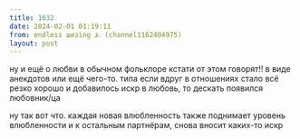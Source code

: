 ```yaml
---
title: 1632
date: 2024-02-01 01:19:11
from: endless шизing ⍼ (channel1162404975)
layout: post
---
```


ну и ещё о любви
в обычном фольклоре кстати от этом говорят!! в виде анекдотов или ещё чего-то. типа если вдруг в отношениях стало всё резко хорошо и добавилось искр в любовь, то дескать появился любовник/ца

ну так вот что. каждая новая влюбленность также поднимает уровень влюбленности и к остальным партнёрам, снова вносит каких-то искр
